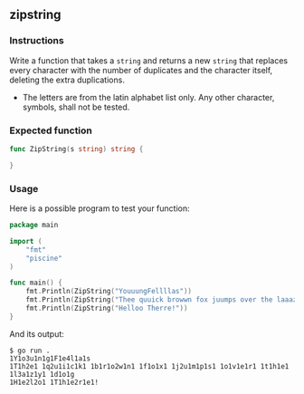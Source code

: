 ## zipstring

### Instructions

Write a function that takes a `string` and returns a new `string` that replaces every character with the number of duplicates and the character itself, deleting the extra duplications.

- The letters are from the latin alphabet list only. Any other character, symbols, shall not be tested.

### Expected function

```go
func ZipString(s string) string {

}
```

### Usage

Here is a possible program to test your function:

```go
package main

import (
	"fmt"
	"piscine"
)

func main() {
	fmt.Println(ZipString("YouuungFellllas"))
	fmt.Println(ZipString("Thee quuick browwn fox juumps over the laaazy dog"))
	fmt.Println(ZipString("Helloo Therre!"))
}
```

And its output:

```console
$ go run .
1Y1o3u1n1g1F1e4l1a1s
1T1h2e1 1q2u1i1c1k1 1b1r1o2w1n1 1f1o1x1 1j2u1m1p1s1 1o1v1e1r1 1t1h1e1 1l3a1z1y1 1d1o1g
1H1e2l2o1 1T1h1e2r1e1!
```

